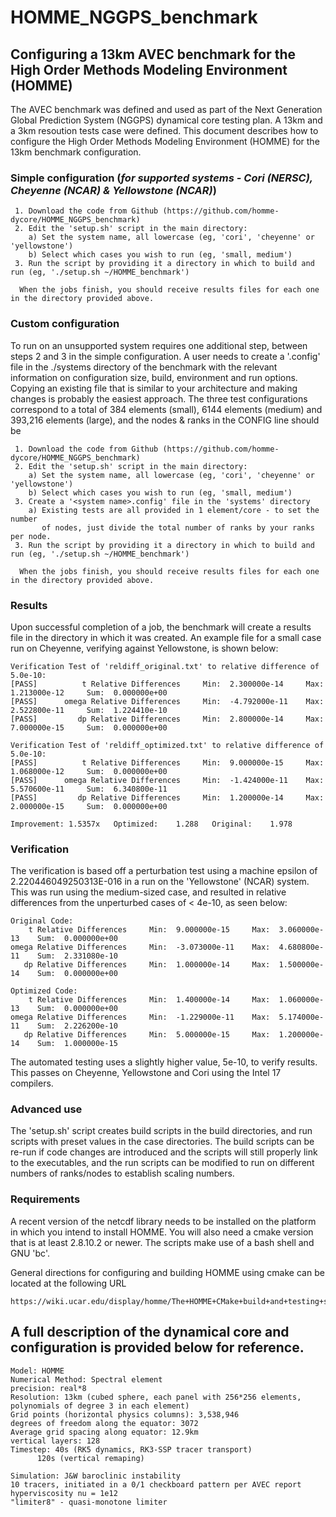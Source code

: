 # HOMME_NGGPS_benchmark

## Configuring a 13km AVEC benchmark for the High Order Methods Modeling Environment (HOMME)

  The AVEC benchmark was defined and used as part of the Next Generation Global Prediction System (NGGPS) 
dynamical core testing plan. A 13km and a 3km resoution tests case were defined.  This document describes 
how to configure the High Order Methods Modeling Environment (HOMME) for the 13km benchmark configuration.



### Simple configuration (*for supported systems - Cori (NERSC), Cheyenne (NCAR) & Yellowstone (NCAR)*)

```
 1. Download the code from Github (https://github.com/homme-dycore/HOMME_NGGPS_benchmark)
 2. Edit the 'setup.sh' script in the main directory:
    a) Set the system name, all lowercase (eg, 'cori', 'cheyenne' or 'yellowstone')
    b) Select which cases you wish to run (eg, 'small, medium')
 3. Run the script by providing it a directory in which to build and run (eg, './setup.sh ~/HOMME_benchmark')

  When the jobs finish, you should receive results files for each one in the directory provided above.
```

### Custom configuration 

  To run on an unsupported system requires one additional step, between steps 2 and 3 in the simple 
configuration.  A user needs to create a '<system name>.config' file in the ./systems directory of
the benchmark with the relevant information on configuration size, build, environment and run options.
Copying an existing file that is similar to your architecture and making changes is probably the 
easiest approach.  The three test configurations correspond to a total of 384 elements (small),
6144 elements (medium) and 393,216 elements (large), and the nodes & ranks in the CONFIG line should
be 

```
 1. Download the code from Github (https://github.com/homme-dycore/HOMME_NGGPS_benchmark)
 2. Edit the 'setup.sh' script in the main directory:
    a) Set the system name, all lowercase (eg, 'cori', 'cheyenne' or 'yellowstone')
    b) Select which cases you wish to run (eg, 'small, medium')
 3. Create a '<system name>.config' file in the 'systems' directory
    a) Existing tests are all provided in 1 element/core - to set the number
       of nodes, just divide the total number of ranks by your ranks per node.
 3. Run the script by providing it a directory in which to build and run (eg, './setup.sh ~/HOMME_benchmark')

  When the jobs finish, you should receive results files for each one in the directory provided above.
```

### Results

  Upon successful completion of a job, the benchmark will create a results file in the directory
in which it was created.  An example file for a small case run on Cheyenne, verifying against Yellowstone,
is shown below:

```
Verification Test of 'reldiff_original.txt' to relative difference of 5.0e-10:
[PASS]          t Relative Differences     Min:  2.300000e-14     Max:  1.213000e-12     Sum:  0.000000e+00     
[PASS]      omega Relative Differences     Min:  -4.792000e-11    Max:  2.522800e-11     Sum:  1.224410e-10     
[PASS]         dp Relative Differences     Min:  2.800000e-14     Max:  7.000000e-15     Sum:  0.000000e+00     

Verification Test of 'reldiff_optimized.txt' to relative difference of 5.0e-10:
[PASS]          t Relative Differences     Min:  9.000000e-15     Max:  1.068000e-12     Sum:  0.000000e+00     
[PASS]      omega Relative Differences     Min:  -1.424000e-11    Max:  5.570600e-11     Sum:  6.340800e-11     
[PASS]         dp Relative Differences     Min:  1.200000e-14     Max:  2.000000e-15     Sum:  0.000000e+00     

Improvement: 1.5357x   Optimized:    1.288   Original:    1.978 
```


### Verification 

  The verification is based off a perturbation test using a machine epsilon
of 2.220446049250313E-016 in a run on the 'Yellowstone' (NCAR) system.  This was
run using the medium-sized case, and resulted in relative differences from
the unperturbed cases of < 4e-10, as seen below:

```
Original Code:
    t Relative Differences     Min:  9.000000e-15     Max:  3.060000e-13    Sum:  0.000000e+00
omega Relative Differences     Min:  -3.073000e-11    Max:  4.680800e-11    Sum:  2.331080e-10
   dp Relative Differences     Min:  1.000000e-14     Max:  1.500000e-14    Sum:  0.000000e+00

Optimized Code:
    t Relative Differences     Min:  1.400000e-14     Max:  1.060000e-13    Sum:  0.000000e+00
omega Relative Differences     Min:  -1.229000e-11    Max:  5.174000e-11    Sum:  2.226200e-10
   dp Relative Differences     Min:  5.000000e-15     Max:  1.200000e-14    Sum:  1.000000e-15
```

  The automated testing uses a slightly higher value, 5e-10, to verify
results.  This passes on Cheyenne, Yellowstone and Cori using the Intel 17
compilers.

### Advanced use

  The 'setup.sh' script creates build scripts in the build directories, and run scripts with preset values in
the case directories.  The build scripts can be re-run if code changes are introduced and the scripts will 
still properly link to the executables, and the run scripts can be modified to run on different numbers of
ranks/nodes to establish scaling numbers.  


### Requirements

 A recent version of the netcdf library needs to be installed on the platform in which you intend to install
HOMME.  You will also need a cmake version that is at least 2.8.10.2 or newer.  The scripts make use of a bash
shell and GNU 'bc'.

General directions for configuring and building HOMME using cmake can be located at the following URL

    https://wiki.ucar.edu/display/homme/The+HOMME+CMake+build+and+testing+system



 
## A full description of the dynamical core and configuration is provided below for reference.

```
Model: HOMME
Numerical Method: Spectral element 
precision: real*8
Resolution: 13km (cubed sphere, each panel with 256*256 elements, polynomials of degree 3 in each element)
Grid points (horizontal physics columns): 3,538,946
degrees of freedom along the equator: 3072
Average grid spacing along equator: 12.9km
vertical layers: 128
Timestep: 40s (RK5 dynamics, RK3-SSP tracer transport)
	  120s (vertical remaping)

Simulation: J&W baroclinic instability
10 tracers, initiated in a 0/1 checkboard pattern per AVEC report 
hyperviscosity nu = 1e12
"limiter8" - quasi-monotone limiter
```
